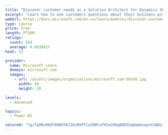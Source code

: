 ```yaml
---
title: "Discover customer needs as a Solution Architect for Dynamics 365 and Power Platform"
excerpt: "Learn how to ask customers questions about their business processes and feature requirements to create a viable solution."
webUrl: https://docs.microsoft.com/en-us/learn/modules/discover-customer-needs/
type: course
price: Free
length: PT36M
ratings:
  count: 354
  average: 4.6638417
heat: 51

provider:
  name: Microsoft Learn
  domain: microsoft.com
  images:
    - url: /assets/images/organizations/microsoft.com-50x50.jpg
      width: 50
      height: 50

levels:
  - Advanced

topics:
  - Power BI

secured: "Yg/TgONvR68Y8HNh56J2AsMePTCu30BYvFHlmJ0AqBQR5GqGmpmxepnV1ABaijsnd3edDRY4vDScBWNfuebQgNZY1Yg2DYVItiyDhgEYbCQJfZTwYZLc2xZRTTBUO21Ni6G7S+wdPxCoeZFcOYNKe2iBGKp5wvSa6HQ8Yq01usFOkvp1/EWJaXJH6OJ4iqJXvErW8rgw7T/ZdoYxNC3lriePcL0YHxR2Qd0mOczb1isgIGdZC9nRdx0Di3CKQT/xIVlu9WUNQlpgzyG17xB6zMnD7JdVBfPP6SU7TJfKVHVyIW+ZE4blMDotUpByvz9kPDU/os7qXb81QA3+7osacnZleM55bMhrO60UowXqsMSIVT8NouIzfSDEEhrCrt3IQaHe/FBKSk3+v1zvPN5ICg==;54vfGCX6TmWPtU355c8jHg=="
---
```


